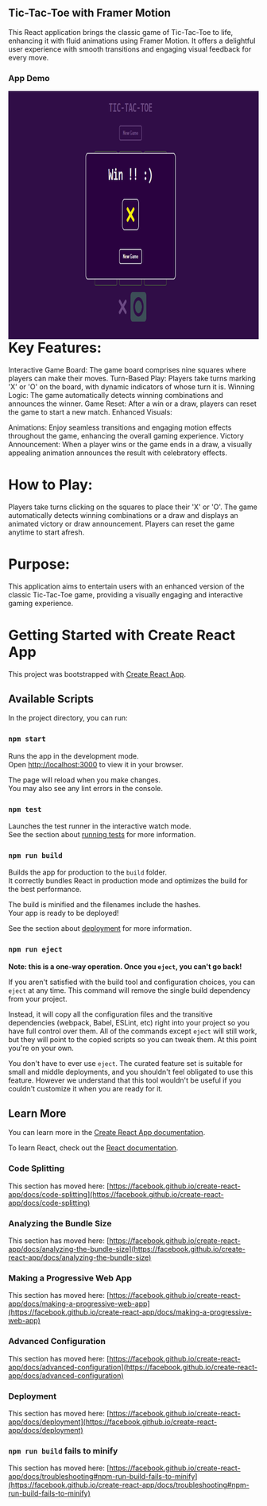 ## Tic-Tac-Toe with Framer Motion

This React application brings the classic game of Tic-Tac-Toe to life, enhancing it with fluid animations using Framer Motion. It offers a delightful user experience with smooth transitions and engaging visual feedback for every move.

### App Demo

<img align="right" alt="Coding" width="1400" height="500" src="https://raw.githubusercontent.com/AsmaJalal/web-task-react-tic-tac-toe/master/gAME.gif">


# Key Features:

Interactive Game Board: The game board comprises nine squares where players can make their moves.
Turn-Based Play: Players take turns marking 'X' or 'O' on the board, with dynamic indicators of whose turn it is.
Winning Logic: The game automatically detects winning combinations and announces the winner.
Game Reset: After a win or a draw, players can reset the game to start a new match.
Enhanced Visuals:

Animations: Enjoy seamless transitions and engaging motion effects throughout the game, enhancing the overall gaming experience.
Victory Announcement: When a player wins or the game ends in a draw, a visually appealing animation announces the result with celebratory effects.

# How to Play:

Players take turns clicking on the squares to place their 'X' or 'O'.
The game automatically detects winning combinations or a draw and displays an animated victory or draw announcement.
Players can reset the game anytime to start afresh.

# Purpose:

This application aims to entertain users with an enhanced version of the classic Tic-Tac-Toe game, providing a visually engaging and interactive gaming experience.

# Getting Started with Create React App

This project was bootstrapped with [Create React App](https://github.com/facebook/create-react-app).

## Available Scripts

In the project directory, you can run:

### `npm start`

Runs the app in the development mode.\
Open [http://localhost:3000](http://localhost:3000) to view it in your browser.

The page will reload when you make changes.\
You may also see any lint errors in the console.

### `npm test`

Launches the test runner in the interactive watch mode.\
See the section about [running tests](https://facebook.github.io/create-react-app/docs/running-tests) for more information.

### `npm run build`

Builds the app for production to the `build` folder.\
It correctly bundles React in production mode and optimizes the build for the best performance.

The build is minified and the filenames include the hashes.\
Your app is ready to be deployed!

See the section about [deployment](https://facebook.github.io/create-react-app/docs/deployment) for more information.

### `npm run eject`

**Note: this is a one-way operation. Once you `eject`, you can't go back!**

If you aren't satisfied with the build tool and configuration choices, you can `eject` at any time. This command will remove the single build dependency from your project.

Instead, it will copy all the configuration files and the transitive dependencies (webpack, Babel, ESLint, etc) right into your project so you have full control over them. All of the commands except `eject` will still work, but they will point to the copied scripts so you can tweak them. At this point you're on your own.

You don't have to ever use `eject`. The curated feature set is suitable for small and middle deployments, and you shouldn't feel obligated to use this feature. However we understand that this tool wouldn't be useful if you couldn't customize it when you are ready for it.

## Learn More

You can learn more in the [Create React App documentation](https://facebook.github.io/create-react-app/docs/getting-started).

To learn React, check out the [React documentation](https://reactjs.org/).

### Code Splitting

This section has moved here: [https://facebook.github.io/create-react-app/docs/code-splitting](https://facebook.github.io/create-react-app/docs/code-splitting)

### Analyzing the Bundle Size

This section has moved here: [https://facebook.github.io/create-react-app/docs/analyzing-the-bundle-size](https://facebook.github.io/create-react-app/docs/analyzing-the-bundle-size)

### Making a Progressive Web App

This section has moved here: [https://facebook.github.io/create-react-app/docs/making-a-progressive-web-app](https://facebook.github.io/create-react-app/docs/making-a-progressive-web-app)

### Advanced Configuration

This section has moved here: [https://facebook.github.io/create-react-app/docs/advanced-configuration](https://facebook.github.io/create-react-app/docs/advanced-configuration)

### Deployment

This section has moved here: [https://facebook.github.io/create-react-app/docs/deployment](https://facebook.github.io/create-react-app/docs/deployment)

### `npm run build` fails to minify

This section has moved here: [https://facebook.github.io/create-react-app/docs/troubleshooting#npm-run-build-fails-to-minify](https://facebook.github.io/create-react-app/docs/troubleshooting#npm-run-build-fails-to-minify)
